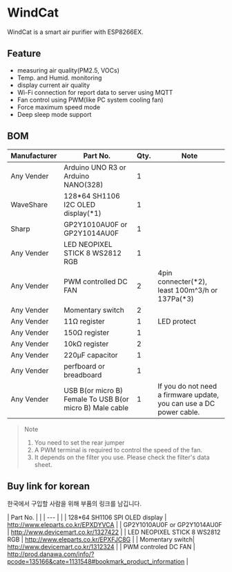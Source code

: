 # WindCat

WindCat is a smart air purifier with ESP8266EX.

## Feature

- measuring air quality(PM2.5, VOCs)
- Temp. and Humid. monitoring
- display current air quality
- Wi-Fi connection for report data to server using MQTT
- Fan control using PWM(like PC system cooling fan)
- Force maximum speed mode
- Deep sleep mode support

## BOM

| Manufacturer | Part No. | Qty. | Note |
| --- | --- | --- | --- |
| Any Vender | Arduino UNO R3 or Arduino NANO(328) | 1 |  |
| WaveShare | 128*64 SH1106 I2C OLED display(*1) | 1 |  |
| Sharp | GP2Y1010AU0F or GP2Y1014AU0F | 1 | |
| Any Vender | LED NEOPIXEL STICK 8 WS2812 RGB | 1 | |
| Any Vender | PWM controlled DC FAN | 2 | 4pin connecter(*2), least 100m^3/h or 137Pa(*3) |
| Any Vender | Momentary switch | 2 | |
| Any Vender | 11Ω register | 1 | LED protect |
| Any Vender | 150Ω register | 1 | |
| Any Vender | 10kΩ register | 2 |  |
| Any Vender | 220μF capacitor | 1 | |
| Any Vender | perfboard or breadboard | 1 | |
| Any Vender | USB B(or micro B) Female To USB B(or micro B) Male cable | 1 | If you do not need a firmware update, you can use a DC power cable. |


> Note
> 1. You need to set the rear jumper
> 2. A PWM terminal is required to control the speed of the fan.
> 3. It depends on the filter you use. Please check the filter's data sheet.


## Buy link for korean

한국에서 구입할 사람을 위해 부품의 링크를 남깁니다.

| Part No. |  |
| --- |  |
| 128*64 SH1106 SPI OLED display | http://www.eleparts.co.kr/EPXDYVCA |
| GP2Y1010AU0F or GP2Y1014AU0F | http://www.devicemart.co.kr/1327422 |
| LED NEOPIXEL STICK 8 WS2812 RGB | http://www.eleparts.co.kr/EPXFJC8G |
| Momentary switch| http://www.devicemart.co.kr/1312324 |
| PWM controled DC FAN | http://prod.danawa.com/info/?pcode=135166&cate=1131548#bookmark_product_information |
